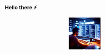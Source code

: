 ### Hello there ⚡


<div id="header" style="text-align: center">
  <img src="https://github.com/EugenySpb/EugenySpb/blob/main/Files/445798127065201.gif" width="100"/>
</div>



<!--
**EugenySpb/EugenySpb** is a ✨ _special_ ✨ repository because its `README.md` (this file) appears on your GitHub profile.

Here are some ideas to get you started:👋

- 🔭 I’m currently working on ...
- 🌱 I’m currently learning ...
- 👯 I’m looking to collaborate on ...
- 🤔 I’m looking for help with ...
- 💬 Ask me about ...
- 📫 How to reach me: ...
- 😄 Pronouns: ...
- ⚡ Fun fact: ...
-->
